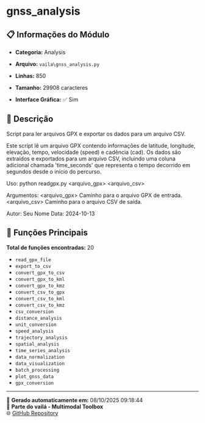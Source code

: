 # gnss_analysis

## 📋 Informações do Módulo

- **Categoria:** Analysis
- **Arquivo:** `vaila\gnss_analysis.py`
- **Linhas:** 850
- **Tamanho:** 29908 caracteres


- **Interface Gráfica:** ✅ Sim

## 📖 Descrição


Script para ler arquivos GPX e exportar os dados para um arquivo CSV.

Este script lê um arquivo GPX contendo informações de latitude, longitude, elevação, tempo, velocidade (speed) e cadência (cad).
Os dados são extraídos e exportados para um arquivo CSV, incluindo uma coluna adicional chamada 'time_seconds' que
representa o tempo decorrido em segundos desde o início do percurso.

Uso:
    python readgpx.py <arquivo_gpx> <arquivo_csv>

Argumentos:
    <arquivo_gpx>   Caminho para o arquivo GPX de entrada.
    <arquivo_csv>   Caminho para o arquivo CSV de saída.

Autor: Seu Nome
Data: 2024-10-13


## 🔧 Funções Principais

**Total de funções encontradas:** 20

- `read_gpx_file`
- `export_to_csv`
- `convert_gpx_to_csv`
- `convert_gpx_to_kml`
- `convert_gpx_to_kmz`
- `convert_csv_to_gpx`
- `convert_csv_to_kml`
- `convert_csv_to_kmz`
- `csv_conversion`
- `distance_analysis`
- `unit_conversion`
- `speed_analysis`
- `trajectory_analysis`
- `spatial_analysis`
- `time_series_analysis`
- `data_normalization`
- `data_visualization`
- `batch_processing`
- `plot_gnss_data`
- `gpx_conversion`




---

📅 **Gerado automaticamente em:** 08/10/2025 09:18:44  
🔗 **Parte do vailá - Multimodal Toolbox**  
🌐 [GitHub Repository](https://github.com/vaila-multimodaltoolbox/vaila)

